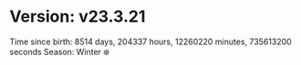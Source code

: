 # Version: v23.3.21
Time since birth: 8514 days, 204337 hours, 12260220 minutes, 735613200 seconds
Season: Winter ❄️
